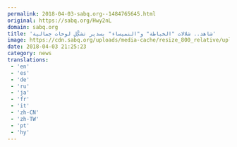 ```yaml
---
permalink: 2018-04-03-sabq.org--1484765645.html
original: https://sabq.org/Hwy2nL
domain: sabq.org
title: 'شاهد.. شلالات "الخباطة" و"النميساء" بسدير تشكِّل لوحات جمالية'
image: https://cdn.sabq.org/uploads/media-cache/resize_800_relative/uploads/material-file/5ac3ecac47be75380b8b456a/5ac3ec62dd9ba.jpg
date: 2018-04-03 21:25:23
category: news
translations: 
 - 'en'
 - 'es'
 - 'de'
 - 'ru'
 - 'ja'
 - 'fr'
 - 'it'
 - 'zh-CN'
 - 'zh-TW'
 - 'pt'
 - 'hy'
---
```


